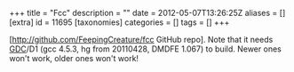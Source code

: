 +++
title = "Fcc"
description = ""
date = 2012-05-07T13:26:25Z
aliases = []
[extra]
id = 11695
[taxonomies]
categories = []
tags = []
+++



[http://github.com/FeepingCreature/fcc GitHub repo]. Note that it needs [GDC](https://rosettacode.org/wiki/GDC)/D1 (gcc 4.5.3, hg from 20110428, DMDFE 1.067) to build. Newer ones won't work, older ones won't work!
